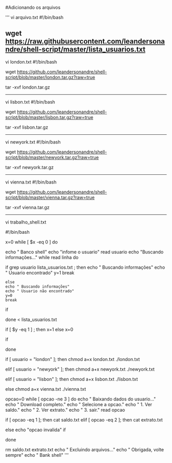 #Adicionando os arquivos

''' vi arquivo.txt
#!/bin/bash 

wget https://raw.githubusercontent.com/leandersonandre/shell-script/master/lista_usuarios.txt
--------

vi london.txt
#!/bin/bash 

wget https://github.com/leandersonandre/shell-script/blob/master/london.tar.gz?raw=true

tar -xvf london.tar.gz

-----

vi lisbon.txt
#!/bin/bash 

wget https://github.com/leandersonandre/shell-script/blob/master/lisbon.tar.gz?raw=true

tar -xvf lisbon.tar.gz

----------

vi newyork.txt
#!/bin/bash 

wget https://github.com/leandersonandre/shell-script/blob/master/newyork.tar.gz?raw=true

tar -xvf newyork.tar.gz

----------

vi vienna.txt
#!/bin/bash 

wget https://github.com/leandersonandre/shell-script/blob/master/vienna.tar.gz?raw=true

tar -xvf vienna.tar.gz

--------

vi trabalho_shell.txt

#!/bin/bash

 x=0
 while  [ $x -eq 0 ]
 do 

 echo " Banco shell"
 echo "infome o usuario"
 read usuario
 echo "Buscando informações..." 
 while read linha
 do
 
 if grep usuario lista_usuarios.txt ;
    then
    echo " Buscando informações"
    echo " Usuario encontrado"
    y=1
    break
 
    else
    echo " Buscando informações"
    echo " Usuario não encontrado"
    y=0
    break
 if
    
 done < lista_usuarios.txt

 if [ $y -eq 1 ] ; then
  x=1
  else
  x=0
  
  if
 
 
 
 done

  
 if [ usuario = "london" ]; then
   chmod a+x london.txt
   ./london.txt
 
 elif [ usuario = "newyork" ]; then
    chmod a+x newyork.txt
    ./newyork.txt
 
 elif [ usuario = "lisbon" ]; then
    chmod a+x lisbon.txt
    ./lisbon.txt
 
 else
    chmod a+x vienna.txt
    ./vienna.txt

 opcao=0
 while [ opcao -ne 3 ]
 do
 echo " Baixando dados do usuario..."
 echo " Download completo."
 echo " Selecione a opcao."
 echo " 1. Ver saldo."
 echo " 2. Ver extrato."
 echo " 3. sair."
 read opcao
 
 if [ opcao -eq 1 ]; then
   cat saldo.txt
 elif [ opcao -eq 2 ]; then
     cat extrato.txt

 else
    echo "opcao invalida"
 if

 done
 
 rm saldo.txt extrato.txt
 echo " Excluindo arquivos..."
 echo " Obrigada, volte sempre"
 echo " Bank shell"  '''

